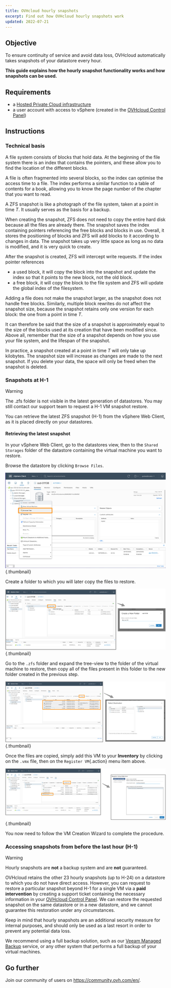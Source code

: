 ```yaml
---
title: OVHcloud hourly snapshots
excerpt: Find out how OVHcloud hourly snapshots work
updated: 2022-07-21
---
```


## Objective

To ensure continuity of service and avoid data loss, OVHcloud automatically takes snapshots of your datastore every hour.

**This guide explains how the hourly snapshot functionality works and how snapshots can be used.**

## Requirements

- a [Hosted Private Cloud infrastructure](https://www.ovhcloud.com/en/enterprise/products/hosted-private-cloud/)
- a user account with access to vSphere (created in the [OVHcloud Control Panel](https://ca.ovh.com/auth/?action=gotomanager&from=https://www.ovh.com/world/&ovhSubsidiary=we))

## Instructions

### Technical basis

A file system consists of blocks that hold data. At the beginning of the file system there is an index that contains the pointers, and these allow you to find the location of the different blocks.

A file is often fragmented into several blocks, so the index can optimise the access time to a file. The index performs a similar function to a table of contents for a book, allowing you to know the page number of the chapter that you want to read.
 
A ZFS snapshot is like a photograph of the file system, taken at a point in time *T*. It usually serves as the basis for a backup.
 
When creating the snapshot, ZFS does not need to copy the entire hard disk because all the files are already there. The snapshot saves the index containing pointers referencing the free blocks and blocks in use. Overall, it stores the positioning of blocks and ZFS will add blocks to it according to changes in data. The snapshot takes up very little space as long as no data is modified, and it is very quick to create.
 
After the snapshot is created, ZFS will intercept write requests. If the index pointer references
 
- a used block, it will copy the block into the snapshot and update the index so that it points to the new block, not the old block.
- a free block, it will copy the block to the file system and ZFS will update the global index of the filesystem.
 
Adding a file does not make the snapshot larger, as the snapshot does not handle free blocks. Similarly, multiple block rewrites do not affect the snapshot size, because the snapshot retains only one version for each block: the one from a point in time *T*.
 
It can therefore be said that the size of a snapshot is approximately equal to the size of the blocks used at its creation that have been modified since. Above all, remember that the size of a snapshot depends on how you use your file system, and the lifespan of the snapshot.
 
In practice, a snapshot created at a point in time *T* will only take up kilobytes. The snapshot size will increase as changes are made to the next snapshot. If you delete your data, the space will only be freed when the snapshot is deleted.

### Snapshots at H-1

> [!warning]
>
>The .zfs folder is not visible in the latest generation of datastores. You may still contact our support team to request a H-1 VM snapshot restore.
>

You can retrieve the latest ZFS snapshot (H-1) from the vSphere Web Client, as it is placed directly on your datastores. 

#### Retrieving the latest snapshot

In your vSphere Web Client, go to the datastores view, then to the `Shared Storages` folder of the datastore containing the virtual machine you want to restore.

Browse the datastore by clicking `Browse Files`.

![data store](images/snapshot01.png){.thumbnail}

Create a folder to which you will later copy the files to restore.

![destination folder](images/snapshot02.png){.thumbnail}

Go to the `.zfs` folder and expand the tree-view to the folder of the virtual machine to restore, then copy all of the files present in this folder to the new folder created in the previous step.

![copy files](images/snapshot03.png){.thumbnail}

Once the files are copied, simply add this VM to your **Inventory** by clicking on the `.vmx` file, then on the `Register VM`{.action} menu item above.

![register vm](images/snapshot04.png){.thumbnail}

You now need to follow the VM Creation Wizard to complete the procedure.

### Accessing snapshots from before the last hour (H-1)

> [!warning]
>Hourly snapshots are **not** a backup system and are **not** guaranteed.
>

OVHcloud retains the other 23 hourly snapshots (up to H-24) on a datastore to which you do not have direct access. However, you can request to restore a particular snapshot beyond H-1 for a single VM via a **paid intervention** by creating a support ticket containing the necessary information in your [OVHcloud Control Panel](https://ca.ovh.com/auth/?action=gotomanager&from=https://www.ovh.com/world/&ovhSubsidiary=we). We can restore the requested snapshot on the same datastore or in a new datastore, and we cannot guarantee this restoration under any circumstances.

Keep in mind that hourly snapshots are an additional security measure for internal purposes, and should only be used as a last resort in order to prevent any potential data loss.

We recommend using a full backup solution, such as our [Veeam Managed Backup](/pages/hosted_private_cloud/hosted_private_cloud_powered_by_vmware/veeam_backup_as_a_service) service, or any other system that performs a full backup of your virtual machines.

## Go further

Join our community of users on <https://community.ovh.com/en/>.

